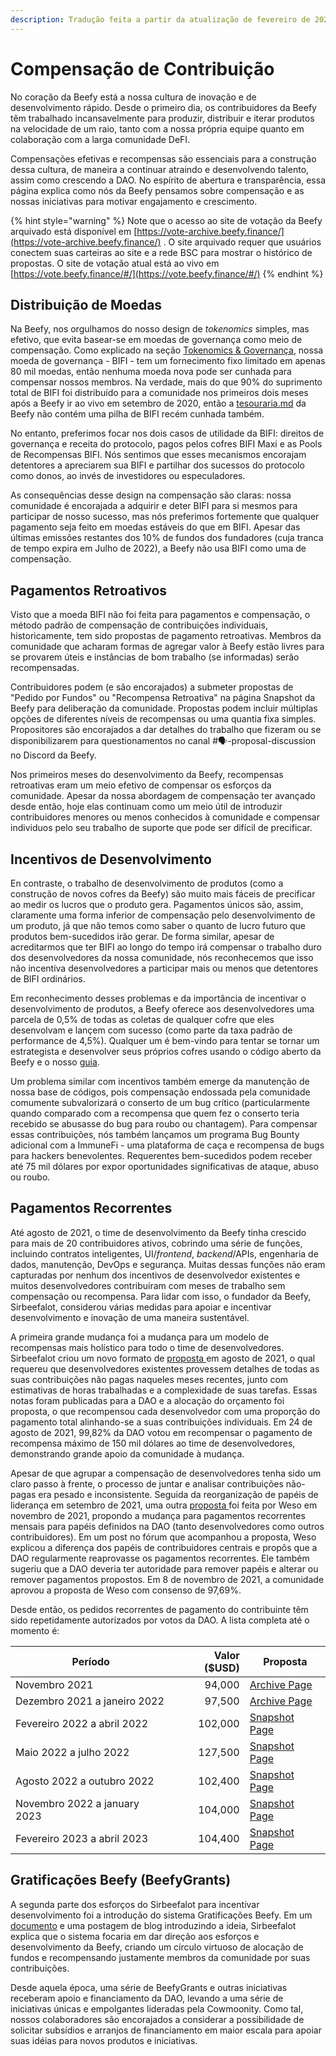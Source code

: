 ```yaml
---
description: Tradução feita a partir da atualização de fevereiro de 2023
---
```


# Compensação de Contribuição

No coração da Beefy está a nossa cultura de inovação e de desenvolvimento rápido. Desde o primeiro dia, os contribuidores da Beefy têm trabalhado incansavelmente para produzir, distribuir e iterar produtos na velocidade de um raio, tanto com a nossa própria equipe quanto em colaboração com a larga comunidade DeFI.

Compensações efetivas e recompensas são essenciais para a construção dessa cultura, de maneira a continuar atraindo e desenvolvendo talento, assim como crescendo a DAO. No espírito de abertura e transparência, essa página explica como nós da Beefy pensamos sobre compensação e as nossas iniciativas para motivar engajamento e crescimento.

{% hint style="warning" %}
Note que o acesso ao site de votação da Beefy arquivado está disponível em [https://vote-archive.beefy.finance/](https://vote-archive.beefy.finance/) . O site arquivado requer que usuários conectem suas carteiras ao site e a rede BSC para mostrar o histórico de propostas. O site de votação atual está ao vivo em [https://vote.beefy.finance/#/](https://vote.beefy.finance/#/)
{% endhint %}

## Distribuição de Moedas

Na Beefy, nos orgulhamos do nosso design de _tokenomics_ simples, mas efetivo, que evita basear-se em moedas de governança como meio de compensação. Como explicado na seção [Tokenomics & Governança](../ecosystem/bifi-token/tokenomics-and-governance.md), nossa moeda de governança - BIFI - tem um fornecimento fixo limitado em apenas 80 mil moedas, então nenhuma moeda nova pode ser cunhada para compensar nossos membros. Na verdade, mais do que 90% do suprimento total de BIFI foi distribuído para a comunidade nos primeiros dois meses após a Beefy ir ao vivo em setembro de 2020, então a [tesouraria.md](tesouraria.md "mention") da Beefy não contém uma pilha de BIFI recém cunhada também.

No entanto, preferimos focar nos dois casos de utilidade da BIFI: direitos de governança e receita do protocolo, pagos pelos cofres BIFI Maxi e as Pools de Recompensas BIFI. Nós sentimos que esses mecanismos encorajam detentores a apreciarem sua BIFI e partilhar dos sucessos do protocolo como donos, ao invés de investidores ou especuladores.

As consequências desse design na compensação são claras: nossa comunidade é encorajada a adquirir e deter BIFI para si mesmos para participar de nosso sucesso, mas nós preferimos fortemente que qualquer pagamento seja feito em moedas estáveis do que em BIFI. Apesar das últimas emissões restantes dos 10% de fundos dos fundadores (cuja tranca de tempo expira em Julho de 2022), a Beefy não usa BIFI como uma de compensação.

## Pagamentos Retroativos

Visto que a moeda BIFI não foi feita para pagamentos e compensação, o método padrão de compensação de contribuições individuais, historicamente, tem sido propostas de pagamento retroativas. Membros da comunidade que acharam formas de agregar valor à Beefy estão livres para se provarem úteis e instâncias de bom trabalho (se informadas) serão recompensadas.

Contribuidores podem (e são encorajados) a submeter propostas de "Pedido por Fundos" ou "Recompensa Retroativa" na página Snapshot da Beefy para deliberação da comunidade. Propostas podem incluir múltiplas opções de diferentes níveis de recompensas ou uma quantia fixa simples. Propositores são encorajados a dar detalhes do trabalho que fizeram ou se disponibilizarem para questionamentos no canal #🗣-proposal-discussion no Discord da Beefy.

Nos primeiros meses do desenvolvimento da Beefy, recompensas retroativas eram um meio efetivo de compensar os esforços da comunidade. Apesar da nossa abordagem de compensação ter avançado desde então, hoje elas continuam como um meio útil de introduzir contribuidores menores ou menos conhecidos à comunidade e compensar individuos pelo seu trabalho de suporte que pode ser difícil de precificar.

## Incentivos de Desenvolvimento

En contraste, o trabalho de desenvolvimento de produtos (como a construção de novos cofres da Beefy) são muito mais fáceis de precificar ao medir os lucros que o produto gera. Pagamentos únicos são, assim, claramente uma forma inferior de compensação pelo desenvolvimento de um produto, já que não temos como saber o quanto de lucro futuro que produtos bem-sucedidos irão gerar. De forma similar, apesar de acreditarmos que ter BIFI ao longo do tempo irá compensar o trabalho duro dos desenvolvedores da nossa comunidade, nós reconhecemos que isso não incentiva desenvolvedores a participar mais ou menos que detentores de BIFI ordinários.

Em reconhecimento desses problemas e da importância de incentivar o desenvolvimento de produtos, a Beefy oferece aos desenvolvedores uma parcela de 0,5% de todas as coletas de qualquer cofre que eles desenvolvam e lançem com sucesso (como parte da taxa padrão de performance de 4,5%). Qualquer um é bem-vindo para tentar se tornar um estrategista e desenvolver seus próprios cofres usando o código aberto da Beefy e o nosso [guia](https://github.com/beefyfinance/beefy-contracts/blob/master/tutorials/deploy-pancakeswap-vault.md#setting-up-a-development-environment).

Um problema similar com incentivos também emerge da manutenção de nossa base de códigos, pois compensação endossada pela comunidade comumente subvalorizará o conserto de um bug crítico (particularmente quando comparado com a recompensa que quem fez o conserto teria recebido se abusasse do bug para roubo ou chantagem). Para compensar essas contribuições, nós também lançamos um programa Bug Bounty adicional com a ImmuneFi - uma plataforma de caça e recompensa de bugs para hackers benevolentes. Requerentes bem-sucedidos podem receber até 75 mil dólares por expor oportunidades significativas de ataque, abuso ou roubo.

## Pagamentos Recorrentes

Até agosto de 2021, o time de desenvolvimento da Beefy tinha crescido para mais de 20 contribuidores ativos, cobrindo uma série de funções, incluindo contratos inteligentes, UI/_frontend_, _backend_/APIs, engenharia de dados, manutenção, DevOps e segurança. Muitas dessas funções não eram capturadas por nenhum dos incentivos de desenvolvedor existentes e muitos desenvolvedores contribuíram com meses de trabalho sem compensação ou recompensa. Para lidar com isso, o fundador da Beefy, Sirbeefalot, considerou várias medidas para apoiar e incentivar desenvolvimento e inovação de uma maneira sustentável.

A primeira grande mudança foi a mudança para um modelo de recompensas mais holístico para todo o time de desenvolvedores. Sirbeefalot criou um novo formato de [proposta ](https://vote-archive.beefy.finance/#/beefy/proposal/Qman1BHs6Po497hf14pBXhC3AxTov3nHdmnMG6H2EcESV6)em agosto de 2021, o qual requereu que desenvolvedores existentes provessem detalhes de todas as suas contribuições não pagas naqueles meses recentes, junto com estimativas de horas trabalhadas e a complexidade de suas tarefas. Essas notas foram publicadas para a DAO e a alocação do orçamento foi proposta, o que recompensou cada desenvolvedor com uma proporção do pagamento total alinhando-se a suas contribuições individuais. Em 24 de agosto de 2021, 99,82% da DAO votou em recompensar o pagamento de recompensa máximo de 150 mil dólares ao time de desenvolvedores, demonstrando grande apoio da comunidade à mudança.

Apesar de que agrupar a compensação de desenvolvedores tenha sido um claro passo à frente, o processo de juntar e analisar contribuições não-pagas era pesado e inconsistente. Seguida da reorganização de papéis de liderança em setembro de 2021, uma outra [proposta ](https://vote-archive.beefy.finance/#/beefy/proposal/QmVjSv8e7ApJ9wYggxoLkJLNywZ8ru3XNnaNUxErY8LVsp)foi feita por Weso em novembro de 2021, propondo a mudança para pagamentos recorrentes mensais para papéis definidos na DAO (tanto desenvolvedores como outros contribuidores). Em um post no fórum que acompanhou a proposta, Weso explicou a diferença dos papéis de contribuidores centrais e propôs que a DAO regularmente reaprovasse os pagamentos recorrentes. Ele também sugeriu que  a DAO deveria ter autoridade para remover papéis e alterar ou remover pagamentos propostos. Em 8 de novembro de 2021, a comunidade aprovou a proposta de Weso com consenso de 97,69%.

Desde então, os pedidos recorrentes de pagamento do contribuinte têm sido repetidamente autorizados por votos da DAO. A lista completa até o momento é:

| Período                      | Valor ($USD) | Proposta                                                                                                                         |
| ---------------------------- | -----------: | -------------------------------------------------------------------------------------------------------------------------------- |
| Novembro 2021                |       94,000 | [Archive Page](https://vote-archive.beefy.finance/#/beefy/proposal/QmVjSv8e7ApJ9wYggxoLkJLNywZ8ru3XNnaNUxErY8LVsp)               |
| Dezembro 2021 a janeiro 2022 |       97,500 | [Archive Page](https://vote-archive.beefy.finance/#/beefy/proposal/Qmcj6J3DZQmf99HtmKiCthHK4DUBRcCvSXqBPHu2gMzMwR)               |
| Fevereiro 2022 a abril 2022  |      102,000 | [Snapshot Page](https://snapshot.org/#/beefydao.eth/proposal/QmbM3gLpX7KtWecTgeLGaKHm9mVj3vQFQ5Quu1TkigDw19)                     |
| Maio 2022 a julho 2022       |      127,500 | [Snapshot Page](https://snapshot.org/#/beefydao.eth/proposal/QmZq2Qi2dfKrtTDNr5ifrz2mNaLXt7Mbj9jcGuUt7rPB2h)                     |
| Agosto 2022 a outubro 2022   |      102,400 | [Snapshot Page](https://snapshot.org/#/beefydao.eth/proposal/bafkreidaxinbuktzi5ae2f7bthpm3nkxmosf7zeazbztpgheynlhuqfbc4)        |
| Novembro 2022 a january 2023 |      104,000 | [Snapshot Page](https://snapshot.org/#/beefydao.eth/proposal/0x415f986f46cf7ee7046d7c8c99fbe07de53168df18e47497248db909bd3abc09) |
| Fevereiro 2023 a abril 2023  |      104,400 | [Snapshot Page](https://snapshot.org/#/beefydao.eth/proposal/0x1825b4982a474f953853428bab0ef1058626c1a07a8138e39c16f5262ca35632) |

## Gratificações Beefy (BeefyGrants)

A segunda parte dos esforços do Sirbeefalot para incentivar desenvolvimento foi a introdução do sistema Gratificações Beefy. Em um [documento](https://docs.google.com/document/d/1hBnQcbxkRvhmHASqivI3g8rBS\_4m4mmTaT\_jW4VjE7c/edit) e uma postagem de blog introduzindo a ideia, Sirbeefalot explica que o sistema focaria em dar direção aos esforços e desenvolvimento da Beefy, criando um círculo virtuoso de alocação de fundos e recompensando justamente membros da comunidade por suas contribuições.&#x20;

Desde aquela época, uma série de BeefyGrants e outras iniciativas receberam apoio e financiamento da DAO, levando a uma série de iniciativas únicas e empolgantes lideradas pela Cowmoonity. Como tal, nossos colaboradores são encorajados a considerar a possibilidade de solicitar subsídios e arranjos de financiamento em maior escala para apoiar suas idéias para novos produtos e iniciativas.
